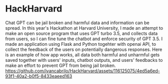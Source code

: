 # HackHarvard
Chat GPT can be jail broken and harmful data and information can be spread. In this year's Hackathon at Harvard University, I made an attempt to make an open source program that uses GPT turbo 3.5, and collects data from users, so I can fine tune the chatbot and enforce security of GPT 3.5.
I made an application using Flask and Python togehter with openai API, to collect the feedback of the users on potentially dangerous responses. 
Here is an example of how app works, all data both harmful and unharmful gets saved together with users' inputs, chatbot outputs, and users' feedbacks to make an effort to prevent GPT from being jail broken. 
https://github.com/ivancabrilo/HackHarvard/assets/116125075/4ed5a6ed-93f1-40a2-b0f5-8433eaeed163

